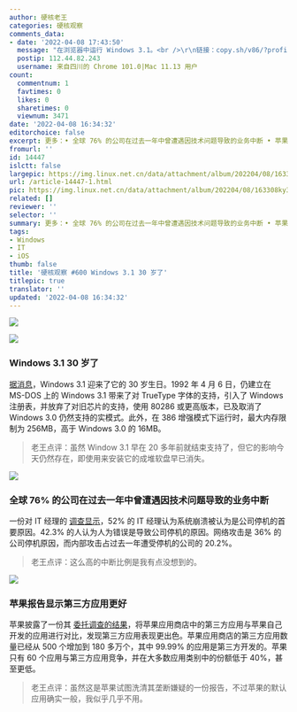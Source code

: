```yaml
---
author: 硬核老王
categories: 硬核观察
comments_data:
- date: '2022-04-08 17:43:50'
  message: "在浏览器中运行 Windows 3.1。<br />\r\n链接：copy.sh/v86/?profile=windows31"
  postip: 112.44.82.243
  username: 来自四川的 Chrome 101.0|Mac 11.13 用户
count:
  commentnum: 1
  favtimes: 0
  likes: 0
  sharetimes: 0
  viewnum: 3471
date: '2022-04-08 16:34:32'
editorchoice: false
excerpt: 更多：• 全球 76% 的公司在过去一年中曾遭遇因技术问题导致的业务中断 • 苹果报告显示第三方应用更好
fromurl: ''
id: 14447
islctt: false
largepic: https://img.linux.net.cn/data/attachment/album/202204/08/163308ky3mfsxiqh33yj82.jpg
url: /article-14447-1.html
pic: https://img.linux.net.cn/data/attachment/album/202204/08/163308ky3mfsxiqh33yj82.jpg.thumb.jpg
related: []
reviewer: ''
selector: ''
summary: 更多：• 全球 76% 的公司在过去一年中曾遭遇因技术问题导致的业务中断 • 苹果报告显示第三方应用更好
tags:
- Windows
- IT
- iOS
thumb: false
title: '硬核观察 #600 Windows 3.1 30 岁了'
titlepic: true
translator: ''
updated: '2022-04-08 16:34:32'
---
```


![](/data/attachment/album/202204/08/163308ky3mfsxiqh33yj82.jpg)


![](/data/attachment/album/202204/08/163331kk27iv5idvi5v5iv.jpg)


### Windows 3.1 30 岁了


[据消息](https://www.theregister.com/2022/04/07/windows_3_1_30/)，Windows 3.1 迎来了它的 30 岁生日。1992 年 4 月 6 日，仍建立在 MS-DOS 上的 Windows 3.1 带来了对 TrueType 字体的支持，引入了 Windows 注册表，并放弃了对旧芯片的支持，使用 80286 或更高版本，已及取消了 Windows 3.0 仍然支持的实模式。此外，在 386 增强模式下运行时，最大内存限制为 256MB，高于 Windows 3.0 的 16MB。



> 
> 老王点评：虽然 Window 3.1 早在 20 多年前就结束支持了，但它的影响今天仍然存在，即使用来安装它的成堆软盘早已消失。
> 
> 
> 


![](/data/attachment/album/202204/08/163338tdhsd7yy6yk789is.jpg)


### 全球 76% 的公司在过去一年中曾遭遇因技术问题导致的业务中断


一份对 IT 经理的 [调查显示](https://atlasvpn.com/blog/76-of-companies-globally-suffered-service-downtime-in-the-past-year)，52% 的 IT 经理认为系统崩溃被认为是公司停机的首要原因。42.3% 的人认为人为错误是导致公司停机的原因。网络攻击是 36% 的公司停机原因，而内部攻击占过去一年遭受停机的公司的 20.2%。



> 
> 老王点评：这么高的中断比例是我有点没想到的。
> 
> 
> 


![](/data/attachment/album/202204/08/163348ryz65y6e93edojbe.jpg)


### 苹果报告显示第三方应用更好


苹果披露了一份其 [委托调查的结果](https://www.apple.com/newsroom/pdfs/the-success-of-third-party-apps-on-the-app-store.pdf)，将苹果应用商店中的第三方应用与苹果自己开发的应用进行对比，发现第三方应用表现更出色。苹果应用商店的第三方应用数量已经从 500 个增加到 180 多万个，其中 99.99% 的应用是第三方开发的。苹果只有 60 个应用与第三方应用竞争，并在大多数应用类别中的份额低于 40%，甚至更低。



> 
> 老王点评：虽然这是苹果试图洗清其垄断嫌疑的一份报告，不过苹果的默认应用确实一般，我似乎几乎不用。
> 
> 
>